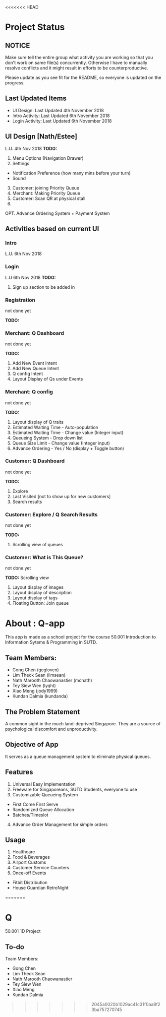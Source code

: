 <<<<<<< HEAD
# Project Status
## NOTICE
Make sure tell the entire group what activity you are working so that you don't work on same file(s) concurrently. Otherwise I have to manually resolve conflicts and it might result in efforts to be counterproductive.

Please update as you see fit for the README, so everyone is updated on the progress.

## Last Updated Items
- UI Design: Last Updated 4th November 2018
- Intro Activity: Last Updated 6th November 2018
- Login Activity: Last Updated 6th November 2018


## UI Design [Nath/Estee] 
L.U. 4th Nov 2018
<b>TODO:</b> 
1. Menu Options (Navigation Drawer)
2. Settings 
  - Notification Preference (how many mins before your turn)
  - Sound
3. Customer: joining Priority Queue 
4. Merchant: Making Priority Queue
5. Customer: Scan QR at physical stall
6. 
OPT. Advance Ordering System + Payment System 

## Activities based on current UI
### Intro
L.U. 6th Nov 2018 

### Login
L.U 6th Nov 2018
<b>TODO:</b> 
1. Sign up section to be added in

### Registration
not done yet

<b>TODO:</b> 

### Merchant: Q Dashboard
not done yet

<b>TODO:</b> 
1. Add New Event Intent
2. Add New Queue Intent
3. Q config Intent
4. Layout Display of Qs under Events

### Merchant: Q config
not done yet

<b>TODO:</b> 
1. Layout display of Q traits
2. Estimated Waiting Time - Auto-population
3. Estimated Waiting Time - Change value (Integer input)
4. Queueing System - Drop down list
5. Queue Size Limit - Change value (Integer input)
6. Advance Ordering - Yes / No (display + Toggle button)

### Customer: Q Dashboard
not done yet

<b>TODO:</b> 
1. Explore 
2. Last Visited [not to show up for new customers]
3. Search results

### Customer: Explore / Q Search Results
not done yet

<b>TODO:</b> 
1. Scrolling view of queues

### Customer: What is This Queue?
not done yet

<b>TODO:</b> 
Scrolling view
1. Layout display of images
2. Layout display of description
3. Layout display of tags
4. Floating Button: Join queue



# About : Q-app
This app is made as a school project for the course 50.001 Introduction to Information Sytems & Programming in SUTD. 

## Team Members:
- Gong Chen (gcgloven)
- Lim Theck Sean (limsean)
- Nath Marooth Chaowanastier (mcnath)
- Tey Siew Wen (lyqht)
- Xiao Meng (jody1999)
- Kundan Dalmia (kundanda)

## The Problem Statement
A common sight in the much land-deprived Singapore. They are a source of psychological discomfort and unproductivity. 


## Objective of App
It serves as a queue management system to eliminate physical queues. 

## Features
1. Universal Easy Implementation
2. Freeware for Singaporeans, SUTD Students, everyone to use
3. Customizable Queueing System
  - First Come First Serve
  - Randomized Queue Allocation
  - Batches/Timeslot

4. Advance Order Management for simple orders

## Usage 
1. Healthcare
2. Food & Beverages 
3. Airport Customs
4. Customer Service Counters
5. Once-off Events 
  - Fitbit Distribution
  - House Guardian RetroNight





=======
# Q
50.001 1D Project

## To-do

Team Members:
- Gong Chen
- Lim Theck Sean
- Nath Marooth Chaowanastier
- Tey Siew Wen
- Xiao Meng
- Kundan Dalmia  
>>>>>>> 2045a0020b1029ac41c31f0aa8f23ba757270745
